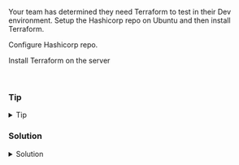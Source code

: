 Your team has determined they need Terraform to test in their Dev environment. Setup the Hashicorp repo on Ubuntu and then install Terraform.

Configure Hashicorp repo.

Install Terraform on the server

<br>

### Tip

<details>
<summary>Tip</summary>

[Instruction Reference for terraform install](https://developer.hashicorp.com/terraform/tutorials/aws-get-started/install-cli)

</details>

### Solution
<details>
<summary>Solution</summary>

Add PGP for the package signing key

```plain
apt update && apt install gpg
```{{exec}}

Add the HashiCorp GPG key

```plain
wget -O- https://apt.releases.hashicorp.com/gpg | gpg --dearmor | sudo tee /usr/share/keyrings/hashicorp-archive-keyring.gpg >/dev/null
```{{exec}}

Verify the key fingerprint

```plain
gpg --no-default-keyring --keyring /usr/share/keyrings/hashicorp-archive-keyring.gpg --fingerprint
```{{exec}}

Add the repository for HashiCorp 

```plain
echo "deb [signed-by=/usr/share/keyrings/hashicorp-archive-keyring.gpg] https://apt.releases.hashicorp.com $(lsb_release -cs) main" | sudo tee /etc/apt/sources.list.d/hashicorp.list
```{{exec}}

Update and install terraform

```plain
apt update && apt install terraform
```{{exec}}


</details>